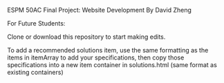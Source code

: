 ESPM 50AC Final Project: Website Development
By David Zheng

For Future Students:

Clone or download this repository to start making edits.

To add a recommended solutions item, use the same formatting as the items in itemArray to add your specifications, then copy those specifications into a new item container in solutions.html (same format as existing containers)
